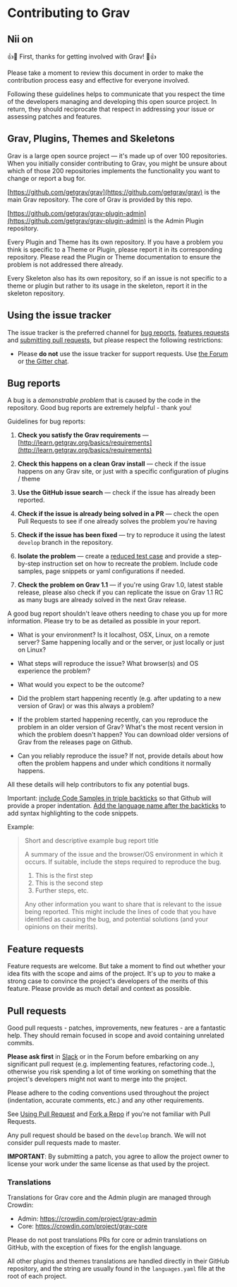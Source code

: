 # Contributing to Grav
## Nii on

:+1::tada: First, thanks for getting involved with Grav! :tada::+1:

Please take a moment to review this document in order to make the contribution
process easy and effective for everyone involved.

Following these guidelines helps to communicate that you respect the time of
the developers managing and developing this open source project. In return,
they should reciprocate that respect in addressing your issue or assessing
patches and features.

## Grav, Plugins, Themes and Skeletons

Grav is a large open source project — it's made up of over 100 repositories. When you initially consider contributing to Grav, you might be unsure about which of those 200 repositories implements the functionality you want to change or report a bug for.

[https://github.com/getgrav/grav](https://github.com/getgrav/grav) is the main Grav repository. The core of Grav is provided by this repo.

[https://github.com/getgrav/grav-plugin-admin](https://github.com/getgrav/grav-plugin-admin) is the Admin Plugin repository.

Every Plugin and Theme has its own repository. If you have a problem you think is specific to a Theme or Plugin, please report it in its corresponding repository. Please read the Plugin or Theme documentation to ensure the problem is not addressed there already.

Every Skeleton also has its own repository, so if an issue is not specific to a theme or plugin but rather to its usage in the skeleton, report it in the skeleton repository.

## Using the issue tracker

The issue tracker is the preferred channel for [bug reports](#bugs),
[features requests](#features) and [submitting pull
requests](#pull-requests), but please respect the following restrictions:

* Please **do not** use the issue tracker for support requests. Use
  [the Forum](http://getgrav.org/forum) or [the Gitter chat](https://gitter.im/getgrav/grav).


<a name="bugs"></a>
## Bug reports

A bug is a _demonstrable problem_ that is caused by the code in the repository.
Good bug reports are extremely helpful - thank you!

Guidelines for bug reports:

1. **Check you satisfy the Grav requirements** &mdash; [http://learn.getgrav.org/basics/requirements](http://learn.getgrav.org/basics/requirements)

2. **Check this happens on a clean Grav install** &mdash; check if the issue happens on any Grav site, or just with a specific configuration of plugins / theme

3. **Use the GitHub issue search** &mdash; check if the issue has already been
   reported.

4. **Check if the issue is already being solved in a PR** &mdash; check the open Pull Requests to see if one already solves the problem you're having

5. **Check if the issue has been fixed** &mdash; try to reproduce it using the
   latest `develop` branch in the repository.

6. **Isolate the problem** &mdash; create a [reduced test
   case](http://css-tricks.com/reduced-test-cases/) and provide a step-by-step instruction set on how to recreate the problem. Include code samples, page snippets or yaml configurations if needed.

7. **Check the problem on Grav 1.1** &mdash; if you're using Grav 1.0, latest stable release, please also check if you can replicate the issue on Grav 1.1 RC as many bugs are already solved in the next Grav release.

A good bug report shouldn't leave others needing to chase you up for more
information. Please try to be as detailed as possible in your report.

- What is your environment? Is it localhost, OSX, Linux, on a remote server? Same happening locally and or the server, or just locally or just on Linux?

- What steps will reproduce the issue? What browser(s) and OS experience the problem?

- What would you expect to be the outcome?

- Did the problem start happening recently (e.g. after updating to a new version of Grav) or was this always a problem?

- If the problem started happening recently, can you reproduce the problem in an older version of Grav? What's the most recent version in which the problem doesn't happen? You can download older versions of Grav from the releases page on Github.

- Can you reliably reproduce the issue? If not, provide details about how often the problem happens and under which conditions it normally happens.


All these details will help contributors to fix any potential bugs.

Important: [include Code Samples in triple backticks](https://help.github.com/articles/github-flavored-markdown/#fenced-code-blocks) so that Github will provide a proper indentation. [Add the language name after the backticks](https://help.github.com/articles/github-flavored-markdown/#syntax-highlighting) to add syntax highlighting to the code snippets.

Example:

> Short and descriptive example bug report title
>
> A summary of the issue and the browser/OS environment in which it occurs. If
> suitable, include the steps required to reproduce the bug.
>
> 1. This is the first step
> 2. This is the second step
> 3. Further steps, etc.
>>
> Any other information you want to share that is relevant to the issue being
> reported. This might include the lines of code that you have identified as
> causing the bug, and potential solutions (and your opinions on their
> merits).


<a name="features"></a>
## Feature requests

Feature requests are welcome. But take a moment to find out whether your idea
fits with the scope and aims of the project. It's up to *you* to make a strong
case to convince the project's developers of the merits of this feature. Please
provide as much detail and context as possible.


<a name="pull-requests"></a>
## Pull requests

Good pull requests - patches, improvements, new features - are a fantastic
help. They should remain focused in scope and avoid containing unrelated
commits.

**Please ask first** in [Slack](https://getgrav.org/slack) or in the Forum before embarking on any significant pull request (e.g.
implementing features, refactoring code..),
otherwise you risk spending a lot of time working on something that the
project's developers might not want to merge into the project.

Please adhere to the coding conventions used throughout the project (indentation,
accurate comments, etc.) and any other requirements.

See [Using Pull Request](https://help.github.com/articles/using-pull-requests/) and [Fork a Repo](https://help.github.com/articles/fork-a-repo/) if you're not familiar with Pull Requests.

Any pull request should be based on the `develop` branch. We will not consider pull requests made to master.

**IMPORTANT**: By submitting a patch, you agree to allow the project owner to
license your work under the same license as that used by the project.

<a name="translations"></a>
### Translations
Translations for Grav core and the Admin plugin are managed through Crowdin:

- Admin: https://crowdin.com/project/grav-admin
- Core: https://crowdin.com/project/grav-core

Please do not post translations PRs for core or admin translations on GitHub, with the exception of fixes for the english language.

All other plugins and themes translations are handled directly in their GitHub repository, and the string are usually found in the `languages.yaml` file at the root of each project.
